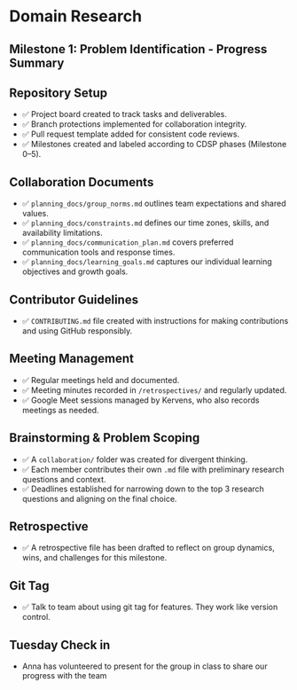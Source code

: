 # Domain Research

## Milestone 1: Problem Identification - Progress Summary

## Repository Setup

- ✅ Project board created to track tasks and deliverables.
- ✅ Branch protections implemented for collaboration integrity.
- ✅ Pull request template added for consistent code reviews.
- ✅ Milestones created and labeled according to CDSP phases (Milestone 0–5).

## Collaboration Documents

- ✅ `planning_docs/group_norms.md` outlines team expectations and shared values.
- ✅ `planning_docs/constraints.md` defines our time zones, skills, and
availability limitations.
- ✅ `planning_docs/communication_plan.md` covers preferred communication
tools and response times.
- ✅ `planning_docs/learning_goals.md` captures our individual learning
objectives and growth goals.

## Contributor Guidelines

- ✅ `CONTRIBUTING.md` file created with instructions for making contributions
  and using GitHub responsibly.

## Meeting Management

- ✅ Regular meetings held and documented.
- ✅ Meeting minutes recorded in `/retrospectives/` and regularly updated.
- ✅ Google Meet sessions managed by Kervens, who also records meetings as needed.

## Brainstorming & Problem Scoping

- ✅ A `collaboration/` folder was created for divergent thinking.
- ✅ Each member contributes their own `.md` file with preliminary research
  questions and context.
- ✅ Deadlines established for narrowing down to the top 3 research questions
  and aligning on the final choice.

## Retrospective

- ✅ A retrospective file has been drafted to reflect on group dynamics, wins,
and challenges for this milestone.

## Git Tag

- ✅ Talk to team about using git tag for features. They work like
version control.

## Tuesday Check in

- Anna has volunteered to present for the group in class to share our progress
with the team
